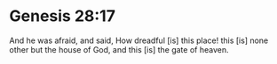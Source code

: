 # Genesis 28:17

And he was afraid, and said, How dreadful [is] this place! this [is] none other but the house of God, and this [is] the gate of heaven.